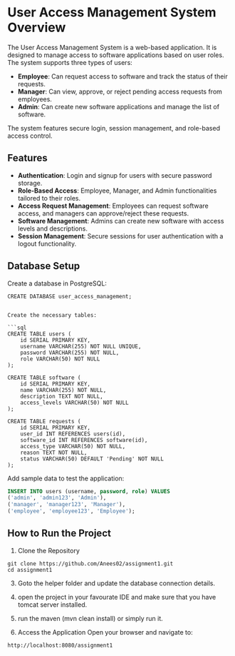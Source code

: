 # User Access Management System Overview

The User Access Management System is a web-based application.
It is designed to manage access to software applications based on user roles. The system supports three types of users:

- **Employee**: Can request access to software and track the status of their requests.
- **Manager**: Can view, approve, or reject pending access requests from employees.
- **Admin**: Can create new software applications and manage the list of software.

The system features secure login, session management, and role-based access control.

## Features

- **Authentication**: Login and signup for users with secure password storage.
- **Role-Based Access**: Employee, Manager, and Admin functionalities tailored to their roles.
- **Access Request Management**: Employees can request software access, and managers can approve/reject these requests.
- **Software Management**: Admins can create new software with access levels and descriptions.
- **Session Management**: Secure sessions for user authentication with a logout functionality.

## Database Setup

Create a database in PostgreSQL:
   ```
   CREATE DATABASE user_access_management;


Create the necessary tables:

```sql
   CREATE TABLE users (
       id SERIAL PRIMARY KEY,
       username VARCHAR(255) NOT NULL UNIQUE,
       password VARCHAR(255) NOT NULL,
       role VARCHAR(50) NOT NULL
   );
   
   CREATE TABLE software (
       id SERIAL PRIMARY KEY,
       name VARCHAR(255) NOT NULL,
       description TEXT NOT NULL,
       access_levels VARCHAR(50) NOT NULL
   );
   
   CREATE TABLE requests (
       id SERIAL PRIMARY KEY,
       user_id INT REFERENCES users(id),
       software_id INT REFERENCES software(id),
       access_type VARCHAR(50) NOT NULL,
       reason TEXT NOT NULL,
       status VARCHAR(50) DEFAULT 'Pending' NOT NULL
   );
```

Add sample data to test the application:
```sql
INSERT INTO users (username, password, role) VALUES
('admin', 'admin123', 'Admin'),
('manager', 'manager123', 'Manager'),
('employee', 'employee123', 'Employee');
```

## How to Run the Project
1. Clone the Repository

```
git clone https://github.com/Anees02/assignment1.git
cd assignment1
```

3. Goto the helper folder and update the database connection details.

4. open the project in your favourate IDE and make sure that you have tomcat server installed.

5. run the maven (mvn clean install) or simply run it.

6. Access the Application
Open your browser and navigate to:
```
http://localhost:8080/assignment1
```
